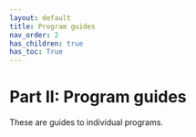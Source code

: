 ```yaml
---
layout: default
title: Program guides
nav_order: 2
has_children: true
has_toc: True
---
```


# Part II: Program guides

These are guides to individual programs.
